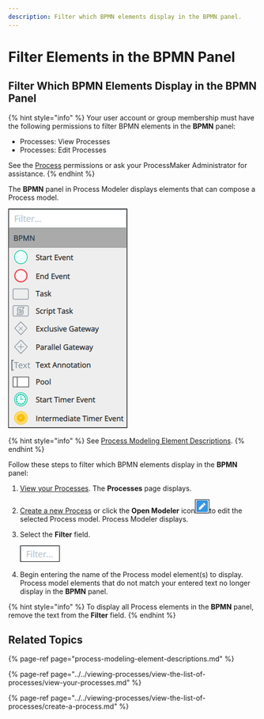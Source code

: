 ```yaml
---
description: Filter which BPMN elements display in the BPMN panel.
---
```


# Filter Elements in the BPMN Panel

## Filter Which BPMN Elements Display in the BPMN Panel

{% hint style="info" %}
Your user account or group membership must have the following permissions to filter BPMN elements in the **BPMN** panel:

* Processes: View Processes
* Processes: Edit Processes

See the [Process](../../../processmaker-administration/permission-descriptions-for-users-and-groups.md#processes) permissions or ask your ProcessMaker Administrator for assistance.
{% endhint %}

The **BPMN** panel in Process Modeler displays elements that can compose a Process model.

![BPMN Panel in Process Modeler](../../../.gitbook/assets/bpmn-panel-process-modeler-processes.png)

{% hint style="info" %}
See [Process Modeling Element Descriptions](process-modeling-element-descriptions.md).
{% endhint %}

Follow these steps to filter which BPMN elements display in the **BPMN** panel:

1. [View your Processes](https://processmaker.gitbook.io/processmaker-4-community/-LPblkrcFWowWJ6HZdhC/~/drafts/-LRhVZm0ddxDcGGdN5ZN/primary/designing-processes/viewing-processes/view-the-list-of-processes/view-your-processes#view-all-processes). The **Processes** page displays.
2. [Create a new Process](../../viewing-processes/view-the-list-of-processes/create-a-process.md) or click the **Open Modeler** icon![](../../../.gitbook/assets/open-modeler-edit-icon-processes-page-processes.png)to edit the selected Process model. Process Modeler displays.
3. Select the **Filter** field.

   ![](../../../.gitbook/assets/filter-bpmn-field-process-modeler-processes.png)

4. Begin entering the name of the Process model element\(s\) to display. Process model elements that do not match your entered text no longer display in the **BPMN** panel.

{% hint style="info" %}
To display all Process elements in the **BPMN** panel, remove the text from the **Filter** field.
{% endhint %}

## Related Topics

{% page-ref page="process-modeling-element-descriptions.md" %}

{% page-ref page="../../viewing-processes/view-the-list-of-processes/view-your-processes.md" %}

{% page-ref page="../../viewing-processes/view-the-list-of-processes/create-a-process.md" %}

